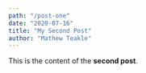 ```yaml
---
path: "/post-one"
date: "2020-07-16"
title: "My Second Post"
author: "Mathew Teakle"
---
```


This is the content of the **second post**. 